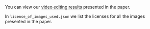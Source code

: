You can view our [video editing results](https://drive.google.com/drive/folders/1aIfmbgJL1CUFgZQzqDVaUtLHrqxS6QjP?usp=sharing) presented in the paper.

In `license_of_images_used.json` we list the licenses for all the images presented in the paper.
